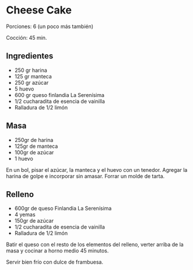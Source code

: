# Cheese Cake

Porciones: 6 (un poco más también)

Cocción: 45 min.

## Ingredientes

* 250 gr harina
* 125 gr manteca
* 250 gr azúcar
* 5 huevo
* 600 gr queso finlandia La Serenísima
* 1/2 cucharadita de esencia de vainilla
* Ralladura de 1/2 limón


## Masa

* 250gr de harina
* 125gr de manteca
* 100gr de azúcar
* 1 huevo

En un bol, pisar el azúcar, la manteca y el huevo con un tenedor. Agregar la
harina de golpe e incorporar sin amasar. Forrar un molde de tarta.


## Relleno

* 600gr de queso Finlandia La Serenísima
* 4 yemas
* 150gr de azúcar
* 1/2 cucharadita de esencia de vainilla
* Ralladura de 1/2 limón

Batir el queso con el resto de los elementos del relleno, verter arriba de la
masa y cocinar a horno medio 45 minutos.

Servir bien frío con dulce de frambuesa.
